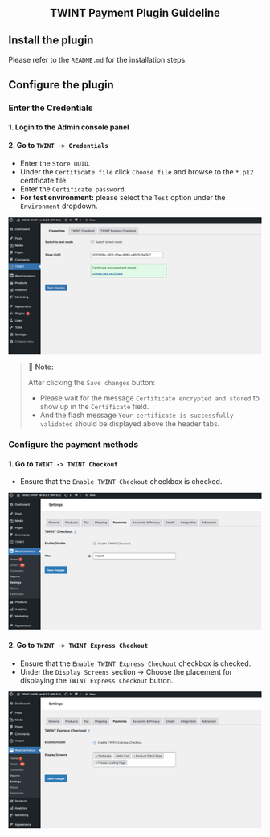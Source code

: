 <p align="center" style="font-size:150%"><b>TWINT Payment Plugin Guideline</b></p>

## Install the plugin

Please refer to the `README.md` for the installation steps.

## Configure the plugin

### Enter the Credentials

#### 1. Login to the Admin console panel

#### 2. Go to `TWINT -> Credentials`

- Enter the `Store UUID`.
- Under the `Certificate file` click `Choose file` and browse to the `*.p12` certificate file.
- Enter the `Certificate password`.
- **For test environment:** please select the `Test` option under the `Environment` dropdown.

<img src="./screenshots/twint-credentials.png" alt="TWINT Credentials" width="900" height="auto">

> 🚩 **Note:**
>
> After clicking the `Save changes` button:
>
> - Please wait for the message `Certificate encrypted and stored` to show up in the `Certificate` field.
> - And the flash message `Your certificate is successfully validated` should be displayed above the header tabs.

### Configure the payment methods

#### 1. Go to `TWINT -> TWINT Checkout`

- Ensure that the `Enable TWINT Checkout` checkbox is checked.

<img src="./screenshots/twint-checkout-setting.png" alt="TWINT Checkout setting" width="900" height="auto">

#### 2. Go to `TWINT -> TWINT Express Checkout`

- Ensure that the `Enable TWINT Express Checkout` checkbox is checked.
- Under the `Display Screens` section -> Choose the placement for displaying the `TWINT Express Checkout` button.

<img src="./screenshots/twint-express-checkout-setting.png" alt="TWINT Expesss Checkout setting" width="900" height="auto">

